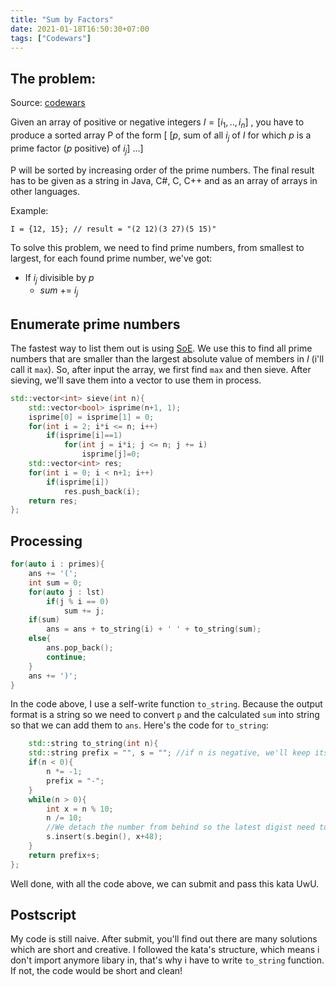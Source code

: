 ```yaml
---
title: "Sum by Factors"
date: 2021-01-18T16:50:30+07:00
tags: ["Codewars"]
---
```


## The problem:
Source: [codewars](https://www.codewars.com/kata/54d496788776e49e6b00052f)

Given an array of positive or negative integers $I = [i_1, .., i_n]$ , you have to produce a sorted array P of the form [ [$p$, sum of all $i_j$ of $I$ for which $p$ is a prime factor ($p$ positive) of $i_j$] ...]

P will be sorted by increasing order of the prime numbers. The final result has to be given as a string in Java, C#, C, C++ and as an array of arrays in other languages.

Example:
```
I = {12, 15}; // result = "(2 12)(3 27)(5 15)"
```
To solve this problem, we need to find prime numbers, from smallest to largest, for each found prime number, we've got:
- If $i_j$ divisible by $p$
    - $sum$ += $i_j$

## Enumerate prime numbers
The fastest way to list them out is using [SoE](https://en.wikipedia.org/wiki/Sieve_of_Eratosthenes). We use this to find all prime numbers that are smaller than the largest absolute value of members in $I$ (i'll call it `max`). So, after input the array, we first find `max` and then sieve. After sieving, we'll save them into a vector to use them in process.
```cpp
std::vector<int> sieve(int n){
    std::vector<bool> isprime(n+1, 1);
    isprime[0] = isprime[1] = 0;
    for(int i = 2; i*i <= n; i++)
        if(isprime[i]==1)
            for(int j = i*i; j <= n; j += i)
                isprime[j]=0;
    std::vector<int> res;
    for(int i = 0; i < n+1; i++)
        if(isprime[i])
            res.push_back(i);
    return res;
};
```
## Processing
```cpp
for(auto i : primes){
    ans += '(';
    int sum = 0;
    for(auto j : lst)
        if(j % i == 0)
            sum += j;
    if(sum)
        ans = ans + to_string(i) + ' ' + to_string(sum);
    else{
        ans.pop_back();
        continue;
    }
    ans += ')';
}
```
In the code above, I use a self-write function `to_string`. Because the output format is a string so we need to convert `p` and the calculated `sum` into string so that we can add them to `ans`. Here's the code for `to_string`:
```cpp
    std::string to_string(int n){
    std::string prefix = "", s = ""; //if n is negative, we'll keep its "-"
    if(n < 0){
        n *= -1;
        prefix = "-";
    }
    while(n > 0){
        int x = n % 10;
        n /= 10;
        //We detach the number from behind so the latest digist need to be put at the front
        s.insert(s.begin(), x+48); 
    }
    return prefix+s;
};
```
Well done, with all the code above, we can submit and pass this kata UwU.
## Postscript
My code is still naive. After submit, you'll find out there are many solutions which are short and creative. I followed the kata's structure, which means i don't import anymore libary in, that's why i have to write `to_string` function. If not, the code would be short and clean! 